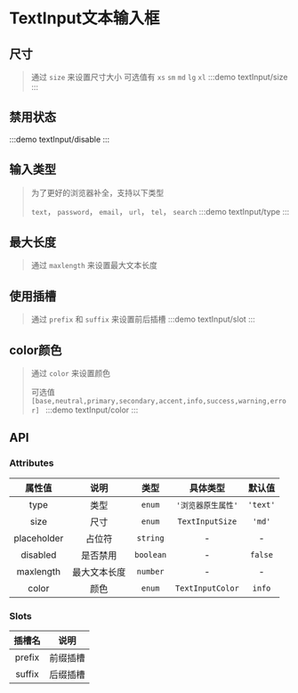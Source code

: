 # TextInput文本输入框

## 尺寸
> 通过 `size` 来设置尺寸大小 可选值有 `xs` `sm` `md` `lg` `xl`
:::demo textInput/size
:::


## 禁用状态
:::demo textInput/disable
:::


## 输入类型
>为了更好的浏览器补全，支持以下类型
>>
> `text`， `password`， `email`， `url`， `tel`， `search`
:::demo textInput/type
:::

## 最大长度
> 通过 `maxlength` 来设置最大文本长度

## 使用插槽
> 通过 `prefix` 和 `suffix` 来设置前后插槽
:::demo textInput/slot
:::

## color颜色
> 通过 `color` 来设置颜色
>>
> 可选值 `[base,neutral,primary,secondary,accent,info,success,warning,error] `
:::demo textInput/color
:::

## API

### Attributes
|   属性值    |     说明     |   类型    |      具体类型      |  默认值  |
| :---------: | :----------: | :-------: | :----------------: | :------: |
|    type     |     类型     |  `enum`   | `'浏览器原生属性'` | `'text'` |
|    size     |     尺寸     |  `enum`   |  `TextInputSize`   |  `'md'`  |
| placeholder |    占位符    | `string`  |         -          |    -     |
|  disabled   |   是否禁用   | `boolean` |         -          | `false`  |
|  maxlength  | 最大文本长度 | `number`  |         -          |    -     |
|    color    |     颜色     |  `enum`   |  `TextInputColor`  |  `info`  |

### Slots
| 插槽名 |   说明   |
| :----: | :------: |
| prefix | 前缀插槽 |
| suffix | 后缀插槽 |
